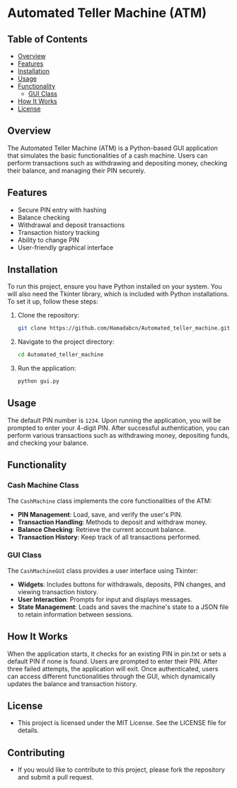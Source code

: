 # Automated Teller Machine (ATM)

## Table of Contents
- [Overview](#overview)
- [Features](#features)
- [Installation](#installation)
- [Usage](#usage)
- [Functionality](#functionality)
  - [GUI Class](#gui-class)
- [How It Works](#how-it-works)
- [License](#license)

## Overview
The Automated Teller Machine (ATM) is a Python-based GUI application that simulates the basic functionalities of a cash machine. Users can perform transactions such as withdrawing and depositing money, checking their balance, and managing their PIN securely.

## Features
- Secure PIN entry with hashing
- Balance checking
- Withdrawal and deposit transactions
- Transaction history tracking
- Ability to change PIN
- User-friendly graphical interface

## Installation
To run this project, ensure you have Python installed on your system. You will also need the Tkinter library, which is included with Python installations. To set it up, follow these steps:

1. Clone the repository:
   ```bash
   git clone https://github.com/Hamadabcn/Automated_teller_machine.git

2. Navigate to the project directory:
   ```bash
   cd Automated_teller_machine

3. Run the application:
   ```bash
   python gui.py

## Usage
The default PIN number is `1234`. Upon running the application, you will be prompted to enter your 4-digit PIN. After successful authentication, you can perform various transactions such as withdrawing money, depositing funds, and checking your balance.


## Functionality

### Cash Machine Class
The `CashMachine` class implements the core functionalities of the ATM:
- **PIN Management**: Load, save, and verify the user's PIN.
- **Transaction Handling**: Methods to deposit and withdraw money.
- **Balance Checking**: Retrieve the current account balance.
- **Transaction History**: Keep track of all transactions performed.
  
### GUI Class
The `CashMachineGUI` class provides a user interface using Tkinter:
- **Widgets**: Includes buttons for withdrawals, deposits, PIN changes, and viewing transaction history.
- **User Interaction**: Prompts for input and displays messages.
- **State Management**: Loads and saves the machine's state to a JSON file to retain information between sessions.
  
## How It Works
When the application starts, it checks for an existing PIN in pin.txt or sets a default PIN if none is found. Users are prompted to enter their PIN. After three failed attempts, the application will exit. Once authenticated, users can access different functionalities through the GUI, which dynamically updates the balance and transaction history.

## License
- This project is licensed under the MIT License. See the LICENSE file for details.

## Contributing
- If you would like to contribute to this project, please fork the repository and submit a pull request.
